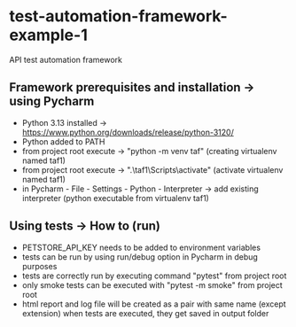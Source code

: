 # test-automation-framework-example-1
API test automation framework

## Framework prerequisites and installation -> using Pycharm
- Python 3.13 installed -> https://www.python.org/downloads/release/python-3120/
- Python added to PATH
- from project root execute -> "python -m venv taf" (creating virtualenv named taf1)
- from project root execute -> ".\taf1\Scripts\activate" (activate virtualenv named taf1)
- in Pycharm - File - Settings - Python - Interpreter -> add existing interpreter (python executable from virtualenv taf1)

## Using tests -> How to (run)
- PETSTORE_API_KEY needs to be added to environment variables
- tests can be run by using run/debug option in Pycharm in debug purposes
- tests are correctly run by executing command "pytest" from project root
- only smoke tests can be executed with "pytest -m smoke" from project root
- html report and log file will be created as a pair with same name (except extension) when tests are executed, they get saved in output folder